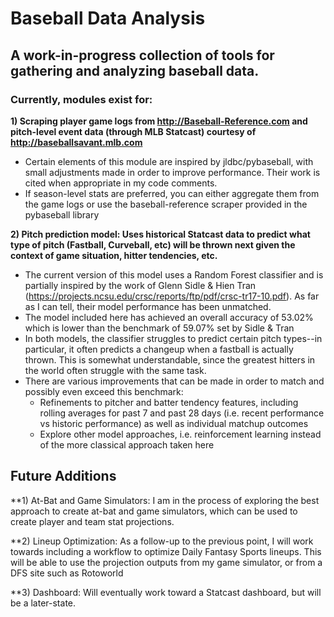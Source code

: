 # Baseball Data Analysis
## A work-in-progress collection of tools for gathering and analyzing baseball data.  

### Currently, modules exist for:

**1) Scraping player game logs from http://Baseball-Reference.com and pitch-level event data (through MLB Statcast) courtesy of http://baseballsavant.mlb.com** 

* Certain elements of this module are inspired by jldbc/pybaseball, with small adjustments made in order to improve performance.  Their work is cited when appropriate in my code comments.  
* If season-level stats are preferred, you can either aggregate them from the game logs or use the baseball-reference scraper provided in the pybaseball          library
    
    

**2) Pitch prediction model:  Uses historical Statcast data to predict what type of pitch (Fastball, Curveball, etc) will be thrown next given the context of game situation, hitter tendencies, etc.**

* The current version of this model uses a Random Forest classifier and is partially inspired by the work of Glenn Sidle & Hien Tran (https://projects.ncsu.edu/crsc/reports/ftp/pdf/crsc-tr17-10.pdf).  As far as I can tell, their model performance has been unmatched.
* The model included here has achieved an overall accuracy of 53.02% which is lower than the benchmark of 59.07% set by Sidle & Tran  
* In both models, the classifier struggles to predict certain pitch types--in particular, it often predicts a changeup when a fastball is actually thrown.  This is somewhat understandable, since the greatest hitters in the world often struggle with the same task.  
* There are various improvements that can be made in order to match and possibly even exceed this benchmark:
  * Refinements to pitcher and batter tendency features, including rolling averages for past 7 and past 28 days (i.e. recent performance vs historic performance) as well as individual matchup outcomes
  * Explore other model approaches, i.e. reinforcement learning instead of the more classical approach taken here

## Future Additions

**1) At-Bat and Game Simulators:  I am in the process of exploring the best approach to create at-bat and game simulators, which can be used to create player and team stat projections.

**2) Lineup Optimization:  As a follow-up to the previous point, I will work towards including a workflow to optimize Daily Fantasy Sports lineups.  This will be able to use the projection outputs from my game simulator, or from a DFS site such as Rotoworld

**3) Dashboard:  Will eventually work toward a Statcast dashboard, but will be a later-state.
